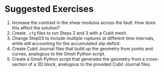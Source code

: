 # Suggested Exercises

1. Increase the contrast in the shear modulus across the fault. How does this affect the solution?
2. Create `.cfg` files to run Steps 2 and 3 with a Cubit mesh.
3. Change Step03 to include multiple ruptures at different time intervals, while still accounting for the accumulated slip deficit.
4. Create Cubit Journal files that build up the geometry from points and curves, analogous to the Gmsh Python script.
5. Create a Gmsh Python script that generates the geometry from a cross-section of a 3D block, analogous to the provided Cubit Journal files.
